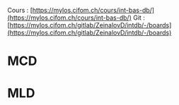 Cours : [https://mylos.cifom.ch/cours/int-bas-db/](https://mylos.cifom.ch/cours/int-bas-db/)
Git : [https://mylos.cifom.ch/gitlab/ZeinalovD/intdb/-/boards](https://mylos.cifom.ch/gitlab/ZeinalovD/intdb/-/boards)
# MCD
# MLD